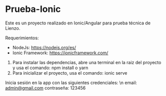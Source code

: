 # Prueba-Ionic
Este es un proyecto realizado en Ionic/Angular para prueba técnica de Lienzo.

Requerimientos:
* NodeJs: https://nodejs.org/es/
* Ionic Framework: https://ionicframework.com/

1) Para instalar las dependencias, abre una terminal en la raiz del proyecto y usa el comando: npm install o yarn
2) Para inicializar el proyecto, usa el comando: ionic serve

Inicia sesión en la app con las siguientes credenciales: \n
email: admin@gmail.com
contraseña: 123456
